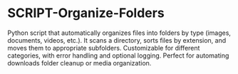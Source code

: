 # SCRIPT-Organize-Folders
Python script that automatically organizes files into folders by type (images, documents, videos, etc.). It scans a directory, sorts files by extension, and moves them to appropriate subfolders. Customizable for different categories, with error handling and optional logging. Perfect for automating downloads folder cleanup or media organization.
